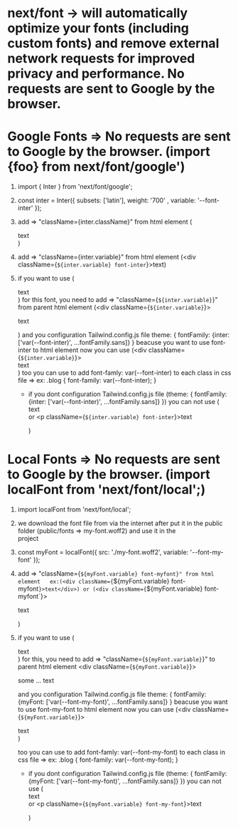 # next/font -> will automatically optimize your fonts (including custom fonts) and remove external network requests for improved privacy and performance. No requests are sent to Google by the browser.

# Google Fonts => No requests are sent to Google by the browser. (import {foo} from next/font/google')

1. import { Inter } from 'next/font/google';

2. const inter = Inter({ subsets: ['latin'], weight: '700' , variable: '--font-inter' });

3. add => "className={inter.className}" from html element (<div className={inter.className}>text</div>)

4. add => "className={inter.variable}" from html element (<div className={`${inter.variable} font-inter`}>text</div>)

5. if you want to use (<div className="font-inter">text</div>) for this font, you need to add => "className={`${inter.variable}`}"  
   from parent html element (<div className={`${inter.variable}`}> <p className="font-inter">text</p> </div>) and you configuration Tailwind.config.js file theme: { fontFamily: {inter: ['var(--font-inter)', ...fontFamily.sans]} } beacuse you want to use font-inter to html element now you can use (<div className={`${inter.variable}`}><div className="font-inter">text</div></div>) too you can use to add font-famly: var(--font-inter) to each class in css file => ex: .blog { font-family: var(--font-inter); }

   - if you dont configuration Tailwind.config.js file (theme: { fontFamily: {inter: ['var(--font-inter)', ...fontFamily.sans]} }) you can not use (<div className="font-inter">text</div> or <p className={`${inter.variable} font-inter`}>text</p>)

# Local Fonts => No requests are sent to Google by the browser. (import localFont from 'next/font/local';)

1. import localFont from 'next/font/local';

2. we download the font file from via the internet after put it in the public folder (public/fonts => my-font.woff2) and use it in the  
   project

3. const myFont = localFont({ src: './my-font.woff2', variable: '--font-my-font' });

4. add => "className={`${myFont.variable} font-myfont}" from html element   ex:(<div className={`${myFont.variable} font-myfont`}>text</div>)
   or (<div className={`${myFont.variable} font-myfont`}> <p className="font-myfont">text</p> </div>)

5. if you want to use (<div className="font-my-font">text</div>) for this, you need to add => "className={`${myFont.variable}`}" to  
   parent html element <div className={`${myFont.variable}`}> <p className="font-inter">some ... text </p> </div>

   and you configuration Tailwind.config.js file theme: { fontFamily: {myFont: ['var(--font-my-font)', ...fontFamily.sans]} } beacuse you want to use font-my-font to html element now you can use (<div className={`${myFont.variable}`}><div className="font-my-font">text</div></div>)

   too you can use to add font-famly: var(--font-my-font) to each class in css file => ex: .blog { font-family: var(--font-my-font); }

   - if you dont configuration Tailwind.config.js file (theme: { fontFamily: {myFont: ['var(--font-my-font)', ...fontFamily.sans]} }) you can not use (<div className="font-my-font">text</div> or <p className={`${myFont.variable} font-my-font`}>text</p>)
